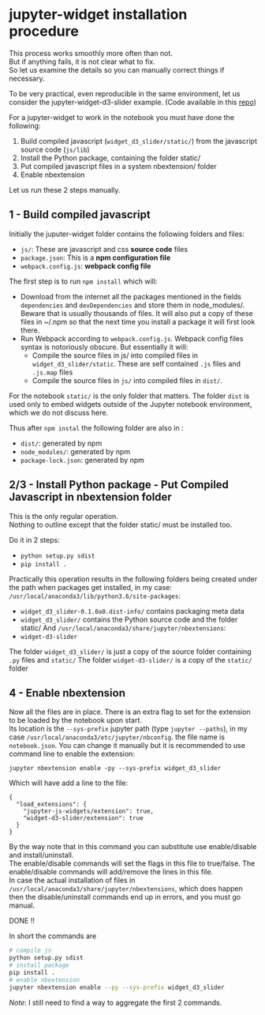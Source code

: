 # jupyter-widget installation procedure

This process works smoothly more often than not.  
But if anything fails, it is not clear what to fix.  
So let us examine the details so you can manually correct things if necessary.

To be very practical, even reproducible in the same environment, let us consider the jupyter-widget-d3-slider example. (Code available in this [repo](TBD))

For a jupyter-widget to work in the notebook you must have done the following:
1. Build compiled javascript (`widget_d3_slider/static/`) from the javascript source code (`js/lib`)
1. Install the Python package, containing the folder static/
1. Put compiled javascript files in a system nbextension/ folder
1. Enable nbextension


Let us run these 2 steps manually.

## 1 - Build compiled javascript

Initially the juputer-widget folder contains the following folders and files:
+ `js/`: These are javascript and css **source code** files
+ `package.json`: This is a **npm configuration file**
+ `webpack.config.js`: **webpack config file**

The first step is to run `npm install` which will:
+ Download from the internet all the packages mentioned in the fields `dependencies` and `devDependencies` and store them in node_modules/. Beware that is usually thousands of files. It will also put a copy of these files in ~/.npm so that the next time you install a package it will first look there.
+ Run Webpack according to `webpack.config.js`. Webpack config files syntax is notoriously obscure. But essentially it will:
    + Compile the source files in js/ into compiled files in `widget_d3_slider/static`. These are self contained `.js` files and `.js.map` files
    + Compile the source files in `js/` into compiled files in `dist/`. 

For the notebook `static/` is the only folder that matters. The folder `dist` is used only to embed widgets outside of the Jupyter notebook environment, which we do not discuss here.

Thus after `npm instal` the following folder are also in :
+ `dist/`: generated by npm
+ `node_modules/`: generated by npm
+ `package-lock.json`: generated by npm

## 2/3 - Install Python package - Put Compiled Javascript in nbextension folder

This is the only regular operation.  
Nothing to outline except that the folder static/ must be installed too.

Do it in 2 steps:
+ `python setup.py sdist`
+ `pip install .`

Practically this operation results in the following folders being created under the path when packages get installed, in my case: `/usr/local/anaconda3/lib/python3.6/site-packages`:
+ `widget_d3_slider-0.1.0a0.dist-info/` contains packaging meta data
+ `widget_d3_slider/` contains the Python source code and the folder static/
And `/usr/local/anaconda3/share/jupyter/nbextensions`:
+ `widget-d3-slider`

The folder `widget_d3_slider/` is just a copy of the source folder containing `.py` files and `static/`
The folder `widget-d3-slider/` is a copy of the `static/` folder

## 4 - Enable nbextension

Now all the files are in place. There is an extra flag to set for the extension to be loaded by the notebook upon start.  
Its location is the `--sys-prefix` jupyter path (type `jupyter --paths`), in my case `/usr/local/anaconda3/etc/jupyter/nbconfig`.
the file name is `notebook.json`. You can change it manually but it is recommended to use command line to enable the extension:
````
jupyter nbextension enable -py --sys-prefix widget_d3_slider
````
Which will have add a line to the file:
````
{
  "load_extensions": {
    "jupyter-js-widgets/extension": true,
    "widget-d3-slider/extension": true
  }
}
````

By the way note that in this command you can substitute use enable/disable and install/uninstall.  
The enable/disable commands will set the flags in this file to true/false.
The enable/disable commands will add/remove the lines in this file.  
In case the actual installation of files in `/usr/local/anaconda3/share/jupyter/nbextensions`, which does happen then the disable/uninstall commands end up in errors, and you must go manual.


DONE !!

In short the commands are
```bash
# compile js
python setup.py sdist
# install package
pip install .
# enable nbextension
jupyter nbextension enable --py --sys-prefix widget_d3_slider
````
_Note_: I still need to find a way to aggregate the first 2 commands.
